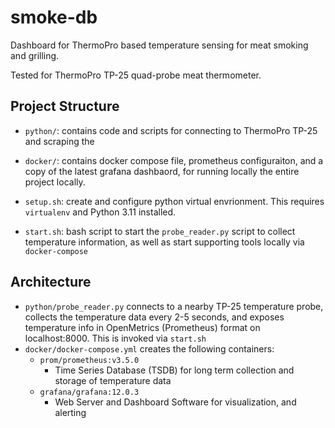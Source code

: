 # smoke-db
Dashboard for ThermoPro based temperature sensing for meat smoking and grilling. 

Tested for ThermoPro TP-25 quad-probe meat thermometer. 


## Project Structure
- `python/`: contains code and scripts for connecting to ThermoPro TP-25 and scraping the 
- `docker/`: contains docker compose file, prometheus configuraiton, and a copy of the latest grafana dashbaord, for running locally the entire project locally.

- `setup.sh`: create and configure python virtual envrionment. This requires `virtualenv` and Python 3.11 installed.  
- `start.sh`: bash script to start the `probe_reader.py` script to collect temperature information, as well as start supporting tools locally via `docker-compose`

## Architecture
- `python/probe_reader.py` connects to a nearby TP-25 temperature probe, collects the temperature data every 2-5 seconds, and exposes temperature info in OpenMetrics (Prometheus) format on localhost:8000. This is invoked via `start.sh`
- `docker/docker-compose.yml` creates the following containers:
    - `prom/prometheus:v3.5.0`
        - Time Series Database (TSDB) for long term collection and storage of temperature data
    - `grafana/grafana:12.0.3`
        - Web Server and Dashboard Software for visualization, and alerting 
